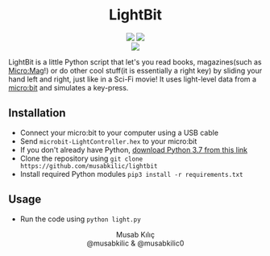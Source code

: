 <h1 align="center">
	LightBit
</h1>

<p align="center">
	<img src="https://img.shields.io/github/license/musabkilic/lightbit.svg"/>
	<img src="https://img.shields.io/github/stars/musabkilic/lightbit.svg"/>
	<br/>
	<img src="https://musab.netlify.com/img/lightbit.gif"/>
</p>

LightBit is a little Python script that let's you read books, magazines(such as [Micro:Mag](https://micromag.cc/)!) or do other cool stuff(it is essentially a right key) by sliding your hand left and right, just like in a Sci-Fi movie! It uses light-level data from a [micro:bit](https://microbit.org/) and simulates a key-press.

## Installation
- Connect your micro:bit to your computer using a USB cable
- Send `microbit-LightController.hex` to your micro:bit
- If you don't already have Python, [download Python 3.7 from this link](https://www.python.org/download/releases/3.7/)
- Clone the repository using `git clone https://github.com/musabkilic/lightbit`
- Install required Python modules `pip3 install -r requirements.txt`

## Usage
- Run the code using `python light.py`

<p align="center">
Musab Kılıç<br/>
@musabkilic & @musabkilic0
</p>
